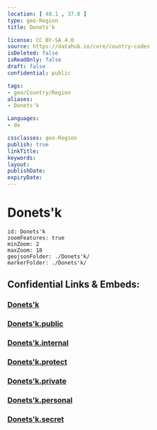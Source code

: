 ```yaml
---
location: [ 48.1 , 37.8 ] 
type: geo-Region
title: Donets'k

license: CC BY-SA 4.0
source: https://datahub.io/core/country-codes
isDeleted: false
isReadOnly: false
draft: false
confidential: public

tags:
- geo/Country/Region
aliases:
- Donets'k

Languages:
- de

cssclasses: geo-Region
publish: true
linkTitle: 
keywords: 
layout: 
publishDate: 
expiryDate: 
---
```


# Donets'k

```leaflet
id: Donets'k
zoomFeatures: true 
minZoom: 2 
maxZoom: 18
geojsonFolder: ./Donets'k/
markerFolder: ./Donets'k/
```


## Confidential Links & Embeds: 

### [Donets'k](/_Standards/Earth/Continent/Europe/Europe~East/Ukraine/Regions~Ukraine/Donets'k.md) 

### [Donets'k.public](/_public/Earth/Continent/Europe/Europe~East/Ukraine/Regions~Ukraine/Donets'k.public.md) 

### [Donets'k.internal](/_internal/Earth/Continent/Europe/Europe~East/Ukraine/Regions~Ukraine/Donets'k.internal.md) 

### [Donets'k.protect](/_protect/Earth/Continent/Europe/Europe~East/Ukraine/Regions~Ukraine/Donets'k.protect.md) 

### [Donets'k.private](/_private/Earth/Continent/Europe/Europe~East/Ukraine/Regions~Ukraine/Donets'k.private.md) 

### [Donets'k.personal](/_personal/Earth/Continent/Europe/Europe~East/Ukraine/Regions~Ukraine/Donets'k.personal.md) 

### [Donets'k.secret](/_secret/Earth/Continent/Europe/Europe~East/Ukraine/Regions~Ukraine/Donets'k.secret.md)

